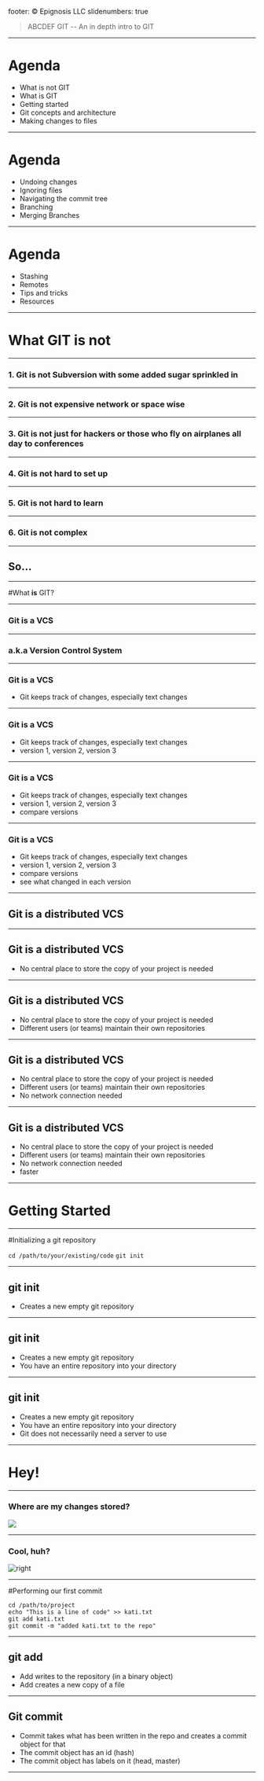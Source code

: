 footer: © Epignosis LLC
slidenumbers: true

> ABCDEF GIT
-- An in depth intro to GIT

---

# Agenda

- What is not GIT
- What is GIT
- Getting started
- Git concepts and architecture
- Making changes to files


---

# Agenda

- Undoing changes
- Ignoring files
- Navigating the commit tree
- Branching
- Merging Branches

---

# Agenda

- Stashing
- Remotes
- Tips and tricks
- Resources

---

# What GIT is __**not**__

---

### 1. Git is not Subversion with some added sugar sprinkled in

---

### 2. Git is not expensive network or space wise

---

### 3. Git is not just for hackers or those who fly on airplanes all day to conferences

---

### 4. Git is not hard to set up

---

### 5. Git is not hard to learn

---

### 6. Git is not complex

---

## So...

---

#What __**is**__ GIT?

---

### Git is a VCS 

---

### a.k.a Version Control System

---

### Git is a VCS
- Git keeps track of changes, especially text changes

---

### Git is a VCS
- Git keeps track of changes, especially text changes
- version 1, version 2, version 3

---

### Git is a VCS
- Git keeps track of changes, especially text changes
- version 1, version 2, version 3
- compare versions

---

### Git is a VCS
- Git keeps track of changes, especially text changes
- version 1, version 2, version 3
- compare versions
- see what changed in each version

---

## Git is a __**distributed**__ VCS

---

## Git is a __**distributed**__ VCS

- No central place to store the copy of your project is needed

---

## Git is a __**distributed**__ VCS

- No central place to store the copy of your project is needed
- Different users (or teams) maintain their own repositories

---

## Git is a __**distributed**__ VCS

- No central place to store the copy of your project is needed
- Different users (or teams) maintain their own repositories
- No network connection needed

---

## Git is a __**distributed**__ VCS

- No central place to store the copy of your project is needed
- Different users (or teams) maintain their own repositories
- No network connection needed
- faster

---

# Getting Started

---

#Initializing a git repository

`cd /path/to/your/existing/code`
`git init `

---

## git init 

- Creates a new empty git repository

---

## git init 

- Creates a new empty git repository
- You have an entire repository into your directory

---

## git init 

- Creates a new empty git repository
- You have an entire repository into your directory
- Git does not necessarily need a server to use

---

# Hey!

---

### Where are my changes stored?

![](images/rickMortyFreak.gif)

---

### Cool, huh?

![right](images/gitTree.png)

---

#Performing our first commit

```
cd /path/to/project
echo "This is a line of code" >> kati.txt 
git add kati.txt 
git commit -m "added kati.txt to the repo"

```
---

## git add

- Add writes to the repository (in a binary object)
- Add creates a new copy of a file

---

## Git commit

- Commit takes what has been written in the repo and creates a commit object for that
- The commit object has an id (hash)
- The commit object has labels on it (head, master)

---